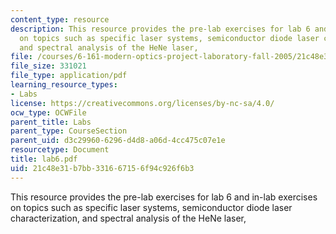 ```yaml
---
content_type: resource
description: This resource provides the pre-lab exercises for lab 6 and in-lab exercises
  on topics such as specific laser systems, semiconductor diode laser characterization,
  and spectral analysis of the HeNe laser,
file: /courses/6-161-modern-optics-project-laboratory-fall-2005/21c48e31b7bb331667156f94c926f6b3_lab6.pdf
file_size: 331021
file_type: application/pdf
learning_resource_types:
- Labs
license: https://creativecommons.org/licenses/by-nc-sa/4.0/
ocw_type: OCWFile
parent_title: Labs
parent_type: CourseSection
parent_uid: d3c29960-6296-d4d8-a06d-4cc475c07e1e
resourcetype: Document
title: lab6.pdf
uid: 21c48e31-b7bb-3316-6715-6f94c926f6b3
---
```

This resource provides the pre-lab exercises for lab 6 and in-lab exercises on topics such as specific laser systems, semiconductor diode laser characterization, and spectral analysis of the HeNe laser,